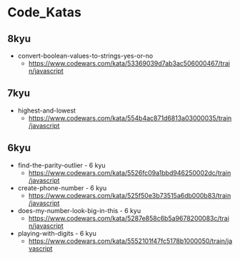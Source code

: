 # Code_Katas

## 8kyu
- convert-boolean-values-to-strings-yes-or-no
  - https://www.codewars.com/kata/53369039d7ab3ac506000467/train/javascript

## 7kyu
- highest-and-lowest
  - https://www.codewars.com/kata/554b4ac871d6813a03000035/train/javascript

## 6kyu
- find-the-parity-outlier - 6 kyu
  - https://www.codewars.com/kata/5526fc09a1bbd946250002dc/train/javascript
- create-phone-number - 6 kyu
  - https://www.codewars.com/kata/525f50e3b73515a6db000b83/train/javascript
- does-my-number-look-big-in-this - 6 kyu
  - https://www.codewars.com/kata/5287e858c6b5a9678200083c/train/javascript
- playing-with-digits - 6 kyu
  - https://www.codewars.com/kata/5552101f47fc5178b1000050/train/javascript
